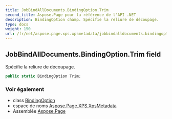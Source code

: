 ```yaml
---
title: JobBindAllDocuments.BindingOption.Trim
second_title: Aspose.Page pour la référence de l'API .NET
description: BindingOption champ. Spécifie la reliure de découpage.
type: docs
weight: 150
url: /fr/net/aspose.page.xps.xpsmetadata/jobbindalldocuments.bindingoption/trim/
---
```

## JobBindAllDocuments.BindingOption.Trim field

Spécifie la reliure de découpage.

```csharp
public static BindingOption Trim;
```

### Voir également

* class [BindingOption](../)
* espace de noms [Aspose.Page.XPS.XpsMetadata](../../jobbindalldocuments.bindingoption/)
* Assemblée [Aspose.Page](../../../)


